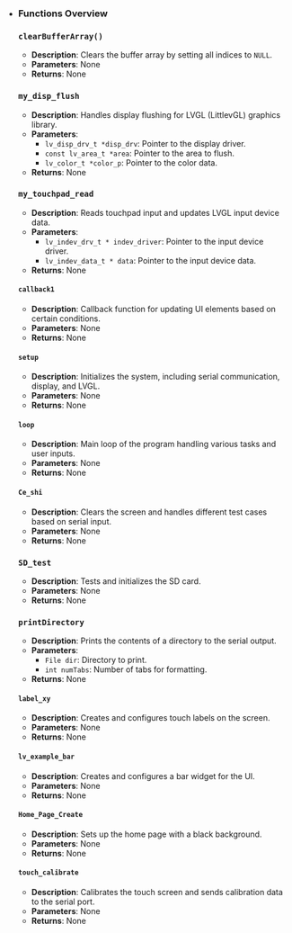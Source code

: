 - ### Functions Overview

  ### `clearBufferArray()`
  - **Description**: Clears the buffer array by setting all indices to `NULL`.
  - **Parameters**: None
  - **Returns**: None

  ### `my_disp_flush`
  - **Description**: Handles display flushing for LVGL (LittlevGL) graphics library.
  - **Parameters**: 
    - `lv_disp_drv_t *disp_drv`: Pointer to the display driver.
    - `const lv_area_t *area`: Pointer to the area to flush.
    - `lv_color_t *color_p`: Pointer to the color data.
  - **Returns**: None

  ### `my_touchpad_read`
  - **Description**: Reads touchpad input and updates LVGL input device data.
  - **Parameters**: 
    - `lv_indev_drv_t * indev_driver`: Pointer to the input device driver.
    - `lv_indev_data_t * data`: Pointer to the input device data.
  - **Returns**: None

  #### `callback1`
  - **Description**: Callback function for updating UI elements based on certain conditions.
  - **Parameters**: None
  - **Returns**: None

  #### `setup`
  - **Description**: Initializes the system, including serial communication, display, and LVGL.
  - **Parameters**: None
  - **Returns**: None

  #### `loop`
  - **Description**: Main loop of the program handling various tasks and user inputs.
  - **Parameters**: None
  - **Returns**: None

  #### `Ce_shi`
  - **Description**: Clears the screen and handles different test cases based on serial input.
  - **Parameters**: None
  - **Returns**: None

  ### `SD_test`
  - **Description**: Tests and initializes the SD card.
  - **Parameters**: None
  - **Returns**: None

  ### `printDirectory`
  - **Description**: Prints the contents of a directory to the serial output.
  - **Parameters**: 
    - `File dir`: Directory to print.
    - `int numTabs`: Number of tabs for formatting.
  - **Returns**: None

  #### `label_xy`
  - **Description**: Creates and configures touch labels on the screen.
  - **Parameters**: None
  - **Returns**: None

  #### `lv_example_bar`
  - **Description**: Creates and configures a bar widget for the UI.
  - **Parameters**: None
  - **Returns**: None

  #### `Home_Page_Create`
  - **Description**: Sets up the home page with a black background.
  - **Parameters**: None
  - **Returns**: None

  #### `touch_calibrate`
  - **Description**: Calibrates the touch screen and sends calibration data to the serial port.
  - **Parameters**: None
  - **Returns**: None